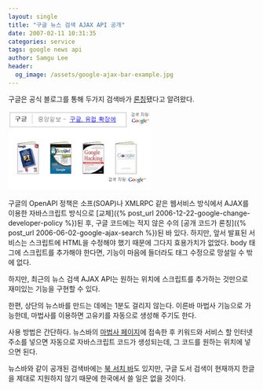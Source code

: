 ```yaml
---
layout: single
title: "구글 뉴스 검색 AJAX API 공개"
date: 2007-02-11 10:31:35
categories: service
tags: google news api
author: Samgu Lee
header:
  og_image: /assets/google-ajax-bar-example.jpg
---
```


구글은 공식 블로그를 통해 두가지 검색바가 [론칭](http://googleajaxsearchapi.blogspot.com/2007/02/adding-google-news-and-book-search.html)됐다고 알려왔다.

![구글 AJAX 검색 바 론칭](/assets/google-ajax-bar-example.jpg)

구글의 OpenAPI 정책은 소프(SOAP)나 XMLRPC 같은 웹서비스 방식에서 AJAX를 이용한 자바스크립트 방식으로 [교체]({% post_url 2006-12-22-google-change-developer-policy %})된 후, 구글 코드에는 적지 않은 수의 [공개 코드가 론칭]({% post_url 2006-06-02-google-ajax-search %})된 바 있다. 하지만, 앞서 발표된 서비스는 스크립트에 HTML을 수정해야 했기 때문에 그다지 효용가치가 없었다. body 태그에 스크립트를 추가해야 한다면, 기능이 마음에 들더라도 태그 수정으로 망설일 수 밖에 없다.

하지만, 최근의 뉴스 검색 AJAX API는 원하는 위치에 스크립트를 추가하는 것만으로 재미있는 기능을 구현할 수 있다.

한편, 상단의 뉴스바를 만드는 데에는 1분도 걸리지 않는다. 이른바 마법사 기능으로 가능한데, 마법사를 이용하면 고유키를 자동으로 생성해 주기도 한다.

사용 방법은 간단하다. 뉴스바의 [마법사 페이지](http://www.google.com/uds/solutions/wizards/newsbar.html)에 접속한 후 키워드와 서비스 할 인터넷 주소를 넣으면 자동으로 자바스크립트 코드가 생성되는데, 그 코드를 원하는 위치에 넣으면 된다.

뉴스바와 같이 공개된 검색바에는 [북 서치 바](http://www.google.com/uds/solutions/wizards/bookbar.html)도 있지만, 구글 도서 검색이 현재까지 한글을 제대로 지원하지 않기 때문에 한국에서 쓸 일은 없을 것이다.
